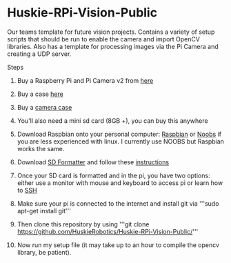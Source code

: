 # Huskie-RPi-Vision-Public
Our teams template for future vision projects. Contains a variety of setup scripts that should be run to enable the camera and import OpenCV libraries. Also has a template for processing images via the Pi Camera and creating a UDP server. 


Steps

1. Buy a Raspberry Pi and Pi Camera v2 from [here](https://www.raspberrypi.org/products/)

2. Buy a case [here](https://www.amazon.com/Raspberry-Model-Protective-Heatsinks-Clear/dp/B01CDVSBPO/ref=sr_1_4?s=electronics&ie=UTF8&qid=1501820103&sr=1-4&keywords=raspberry+pi+case)

3. Buy a [camera case](https://www.amazon.com/Latest-Raspberry-Camera-Case-Megapixel/dp/B00IJZJKK4/ref=sr_1_2?s=electronics&ie=UTF8&qid=1501820315&sr=1-2&keywords=camera+case+raspberry+pi)

4. You'll also need a mini sd card (8GB +), you can buy this anywhere

5. Download Raspbian onto your personal computer: [Raspbian](https://www.raspberrypi.org/downloads/raspbian/) or [Noobs](https://www.raspberrypi.org/downloads/noobs/) if you are less experienced with linux. I currently use NOOBS but Raspbian works the same.

6. Download [SD Formatter](https://www.sdcard.org/downloads/formatter_4/) and follow these [instructions](https://www.raspberrypi.org/documentation/installation/noobs.md)

7. Once your SD card is formatted and in the pi, you have two options: either use a monitor with mouse and keyboard to access pi or learn how to [SSH](https://www.raspberrypi.org/documentation/remote-access/ssh/README.md)

8. Make sure your pi is connected to the internet and install git via '''sudo apt-get install git'''

9. Then clone this repository by using '''git clone https://github.com/HuskieRobotics/Huskie-RPi-Vision-Public/'''

10. Now run my setup file (it may take up to an hour to compile the opencv library, be patient).
